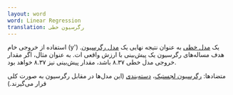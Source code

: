 ```yaml
---
layout: word
word: Linear Regression
translation: رگرسیون خطی
---
```


استفاده از خروجی خام (y') یک [مدل خطی](/L/linear_model) به عنوان نتیجه نهایی یک [مدل رگرسیون](/R/regression_model). هدف مساله‌های رگرسیون یک پیش‌بینی با ارزش واقعی ات. به عنوان مثال، اگر مقدار خروجی مدل خطی ۸.۳۷ باشد، مقدار پیش‌بینی نیز ۸.۳۷ خواهد بود.

متضادها: [رگرسیون لجستیک](/L/logistic_regression)، [دسته‌بندی](/C/classification_model) (این مدل‌ها در مقابل رگرسیون به صورت کلی قرار می‌گیرند.)
